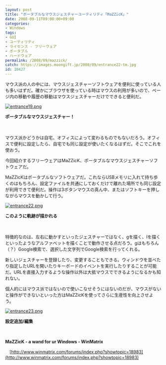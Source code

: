 ```yaml
---
layout: post
title: "ポータブルなマウスジェスチャーユーティリティ「MaZZicK」"
date: 2008-09-11T09:00:00+09:00
categories:
- Windows
tags: 
- GUI
- ユーティリティ
- ライセンス - フリーウェア
- ポータブル
- ハードウェア
permalink: /2008/09/mazzick/
catch: https://images.moongift.jp/2008/09/entrance22-tm.jpg
id: 10427
---
```

マウス派の人の中には、マウスジェスチャーソフトウェアを便利に使っている人も多いはずだ。確かにブラウザを使っている時はマウスの利用が多いので、ページ内の移動や履歴の移動はマウスジェスチャーだけでできると便利だ。

  

[![entrance19.png](https://images.moongift.jp/2008/09/entrance19-tm.jpg)](https://images.moongift.jp/2008/09/entrance19.jpg)  
  
**ポータブルなマウスジェスチャー！**

  

　

  

マウス派かどうかは自宅、オフィスによって変わるものでもないだろう。オフィスで便利に設定したら、自宅でも同じ設定が使いたくなるはずだ。そこでこれを使おう。

  

今回紹介するフリーウェアはMaZZicK、ポータブルなマウスジェスチャーソフトウェアだ。

  
  
<!--more-->  

MaZZicKはポータブルなソフトウェアだ。これならUSBメモリに入れて持ち歩くのはもちろん、設定ファイルを共通にしておくだけで離れた場所でも同じ設定が利用できて便利だ。操作は3ボタンマウスの真ん中、またはソフトキーを押しながらマウスを動かして行う。

  

[![entrance22.png](https://images.moongift.jp/2008/09/entrance22-tm.jpg)](https://images.moongift.jp/2008/09/entrance22.jpg)  
  
**このように軌跡が描かれる**

  

　

  

特徴的なのは、左右に動かすといったジェスチャーではなく、gを描く、Iを描くといったようなアルファベットを描くことで動作させる点だろう。gはもちろん（？）Google検索で、選択した文字列でGoogle検索を行ってくれる。

  

新しいジェスチャーを登録したり、変更することもできる。ウィンドウを並べたり指定したURLを開いたりキーボードのイベントを実行したりすることが可能だ。URLを直接入力するような操作以外は大抵マウスでできるようになるかも知れない。

  

個人的にはマウス派ではないので使いこなせそうにはないのだが、マウスがないと操作ができないといった方はMaZZicKを使ってさらに生産性を向上させよう。

  

[![entrance23.png](https://images.moongift.jp/2008/09/entrance23-tm.jpg)](https://images.moongift.jp/2008/09/entrance23.jpg)  
  
**設定追加/編集**

  

　

  

**MaZZicK - a wand for ur Windows - WinMatrix**  
  
　[http://www.winmatrix.com/forums/index.php?showtopic=18983](http://www.winmatrix.com/forums/index.php?showtopic=18983)

  
